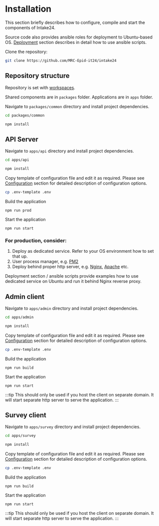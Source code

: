 # Installation

This section briefly describes how to configure, compile and start the components of Intake24.

Source code also provides ansible roles for deployment to Ubuntu-based OS. [Deployment](/deployment/) section describes in detail how to use ansible scripts.

Clone the repository:

```sh
git clone https://github.com/MRC-Epid-it24/intake24
```

## Repository structure

Repository is set with [workspaces](https://docs.npmjs.com/cli/v7/using-npm/workspaces).

Shared components are in `packages` folder. Applications are in `apps` folder.

Navigate to `packages/common` directory and install project dependencies.

```sh
cd packages/common

npm install
```

## API Server

Navigate to `apps/api` directory and install project dependencies.

```sh
cd apps/api

npm install
```

Copy template of configuration file and edit it as required. Please see [Configuration](/config/) section for detailed description of configuration options.

```sh
cp .env-template .env
```

Build the application

```
npm run prod
```

Start the application

```
npm run start
```

### For production, consider:

1) Deploy as dedicated service. Refer to your OS environment how to set that up.
2) User process manager, e.g. [PM2](https://pm2.keymetrics.io)
3) Deploy behind proper http server, e.g. [Nginx](https://www.nginx.com), [Apache](https://www.apache.org) etc.

Deployment section / ansible scripts provide examples how to use dedicated service on Ubuntu and run it behind Nginx reverse proxy.

## Admin client

Navigate to `apps/admin` directory and install project dependencies.

```sh
cd apps/admin

npm install
```

Copy template of configuration file and edit it as required. Please see [Configuration](/config/) section for detailed description of configuration options.

```sh
cp .env-template .env
```

Build the application

```
npm run build
```

Start the application

```
npm run start
```

:::tip
This should only be used if you host the client on separate domain. It will start separate http server to serve the application.
:::

## Survey client

Navigate to `apps/survey` directory and install project dependencies.

```sh
cd apps/survey

npm install
```

Copy template of configuration file and edit it as required. Please see [Configuration](/config/) section for detailed description of configuration options.

```sh
cp .env-template .env
```

Build the application

```
npm run build
```

Start the application

```
npm run start
```

:::tip
This should only be used if you host the client on separate domain. It will start separate http server to serve the application.
:::
